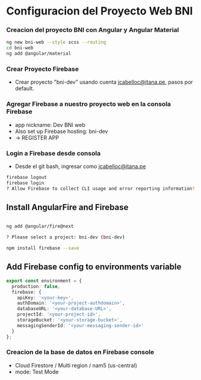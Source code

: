 # Configuracion del Proyecto Web BNI

### Creacion del proyecto BNI con Angular y Angular Material 
```bash
ng new bni-web --style scss --routing
cd bni-web
ng add @angular/material
```


### Crear Proyecto Firebase
* Crear proyecto "bni-dev" usando cuenta jcabelloc@itana.pe, pasos por default.

### Agregar Firebase a nuestro proyecto web en la consola Firebase
* app nickname: Dev BNI web
* Also set up Firebase hosting: bni-dev
* -> REGISTER APP

### Login a Firebase desde consola
* Desde el git bash, ingresar como jcabelloc@itana.pe
```bash
firebase logout
firebase login
? Allow Firebase to collect CLI usage and error reporting information? Yes
```

## Install AngularFire and Firebase
```bash

ng add @angular/fire@next

? Please select a project: bni-dev (bni-dev)

npm install firebase --save
```

## Add Firebase config to environments variable
```ts
export const environment = {
  production: false,
  firebase: {
    apiKey: '<your-key>',
    authDomain: '<your-project-authdomain>',
    databaseURL: '<your-database-URL>',
    projectId: '<your-project-id>',
    storageBucket: '<your-storage-bucket>',
    messagingSenderId: '<your-messaging-sender-id>'
  }
};
```


### Creacion de la base de datos en Firebase console
* Cloud Firestore / Multi region / nam5 (us-central)
* mode: Test Mode

